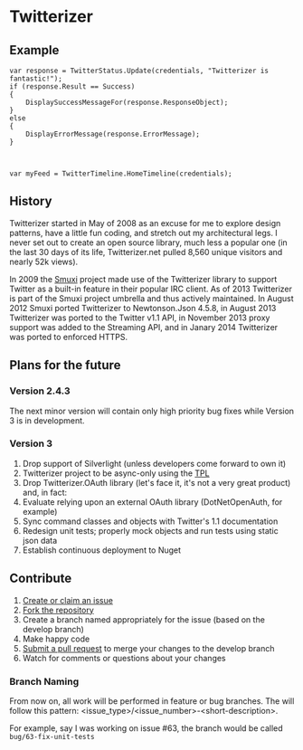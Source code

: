Twitterizer
===========

Example
-------
	var response = TwitterStatus.Update(credentials, "Twitterizer is fantastic!");
	if (response.Result == Success)
	{
		DisplaySuccessMessageFor(response.ResponseObject);
	}
	else
	{
		DisplayErrorMessage(response.ErrorMessage);
	}



	var myFeed = TwitterTimeline.HomeTimeline(credentials);

History
-------
Twitterizer started in May of 2008 as an excuse for me to explore design patterns, have a little fun coding, and stretch out my architectural legs. I never set out to create an open source library, much less a popular one (in the last 30 days of its life, Twitterizer.net pulled 8,560 unique visitors and nearly 52k views). 

In 2009 the [Smuxi](https://github.com/meebey/smuxi) project made use of the Twitterizer library to support Twitter as a built-in feature in their popular IRC client. As of 2013 Twitterizer is part of the Smuxi project umbrella and thus actively maintained. In August 2012 Smuxi ported Twitterizer to Newtonson.Json 4.5.8, in August 2013 Twitterizer was ported to the Twitter v1.1 API, in November 2013 proxy support was added to the Streaming API, and in Janary 2014 Twitterizer was ported to enforced HTTPS.

Plans for the future
---------

### Version 2.4.3
The next minor version will contain only high priority bug fixes while Version 3 is in development.

### Version 3
1. Drop support of Silverlight (unless developers come forward to own it)
2. Twitterizer project to be async-only using the [TPL](http://msdn.microsoft.com/en-us/library/dd460717.aspx)
3. Drop Twitterizer.OAuth library (let's face it, it's not a very great product) and, in fact:
4. Evaluate relying upon an external OAuth library (DotNetOpenAuth, for example)
5. Sync command classes and objects with Twitter's 1.1 documentation
6. Redesign unit tests; properly mock objects and run tests using static json data
7. Establish continuous deployment to Nuget

Contribute
---------

1. [Create or claim an issue](https://github.com/Twitterizer/Twitterizer/issues)
2. [Fork the repository](https://help.github.com/articles/fork-a-repo/)
3. Create a branch named appropriately for the issue (based on the develop branch)
4. Make happy code
5. [Submit a pull request](https://help.github.com/articles/using-pull-requests/) to merge your changes to the develop branch
6. Watch for comments or questions about your changes

### Branch Naming
From now on, all work will be performed in feature or bug branches. The will follow this pattern: \<issue_type>/\<issue_number>-\<short-description>.

For example, say I was working on issue #63, the branch would be called `bug/63-fix-unit-tests`
